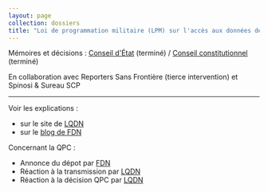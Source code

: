 ```yaml
---
layout: page
collection: dossiers
title: "Loi de programmation militaire (LPM) sur l'accès aux données de connexion"
---
```



Mémoires et décisions : [Conseil d'État][lpmCEtat] (terminé) /
[Conseil constitutionnel][lpmCConst] (terminé)

En collaboration avec Reporters Sans Frontière (tierce intervention)
et Spinosi & Sureau SCP


-----

Voir les explications :

 -   sur le site de [LQDN](https://www.laquadrature.net/fr/decret-lpm-la-quadrature-du-net-depose-un-recours-devant-le-conseil-detat)
 -  sur le [blog de FDN](http://blog.fdn.fr/?post/2015/04/01/Publication-du-recours-contre-le-decret-LPM)

Concernant la QPC :

 - Annonce du dépot par [FDN](http://blog.fdn.fr/?post/2015/04/15/Depot-d-une-QPC-sur-l-article-20-de-la-LPM)
 - Réaction à la transmission par [LQDN](https://www.laquadrature.net/fr/premiere-victoire-pour-les-citoyens-contre-la-surveillance-la-loi-de-programmation-militaire-devant)
 - Réaction à la décision QPC par [LQDN](https://www.laquadrature.net/fr/honte-sur-la-france-le-conseil-constitutionnel-valide-largement-la-loi-renseignement)







[abrogationretentiondemande]: /recours/abrogationretention/demande/
[abrogationretentionCEtat]: /recours/abrogationretention/CEtat/
[amicusrenseignement]: /recours/amicusrenseignement/
[filtragecazeneuveCEtat]: /recours/filtragecazeneuve/CEtat/
[filtragecazeneuveCnil]: /recours/filtragecazeneuve/Cnil/
[filtragecazeneuveOclctic]: /recours/filtragecazeneuve/Oclctic/
[lpmCEtat]: /recours/lpm/CEtat/
[lpmCConst]: /recours/lpm/CConst/
[renseignementCEtat]: /recours/renseignement/CEtat/
[secretdgseCEtat]: /recours/secretdgse/CEtat/
[verificationcnctrCnctr]: /recours/verificationcnctr/Cnctr/
[verificationcnctrCEtat]: /recours/verificationcnctr/CEtat/
